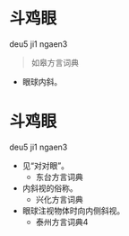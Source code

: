 # 斗鸡眼
deu5 ji1 ngaen3
> 如皋方言词典
- 眼球内斜。

# 斗鸡眼
deu5 ji1 ngaen3
+ 见“对对眼”。
  * 东台方言词典
+ 内斜视的俗称。
  * 兴化方言词典
+ 眼球注视物体时向内侧斜视。
  * 泰州方言词典4

